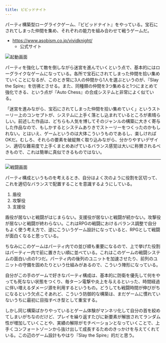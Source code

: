 ```yaml
---
title: ビビッドナイト
---
```


パーティ構築型ローグライクゲーム、『ビビッドナイト』をやっている。宝石にされてしまった仲間を集め、それぞれの能力を組み合わせて戦うゲームだ。

- <https://www.asobism.co.jp/vividknight/>
    - 公式サイト

![](https://i.imgur.com/Sjct0Cah.jpg "起動画面")

パーティを強化して敵を倒しながら迷宮を進んでいくという点で、基本的にはローグライクなゲームになっている。各所で宝石にされてしまった仲間を拾い集めていくことになるが、このとき常に3人の仲間から1人を選ぶというのが、『Slay the Spire』を彷彿とさせる。また、同種類の仲間を3つ集めると1つにまとめて強化できる、という点が『Auto Chess』の合成システムと非常によく似ている。

「迷宮を進みながら、宝石にされてしまった仲間を拾い集めていく」というストーリー上のコンセプトが、システムに上手く落とし込まれているところが素晴らしい。前述した作品は、どちらも人気を博してそのジャンルの構築に大きく寄与した作品なので、もしかするとシステムありきでストーリーをつくったのかもしれない。とはいえ、ゲームというのは大体こういうものであるし、楽しければOKだ。むしろ、それらの要素を破綻無く取り込みながら、分かりやすいデザイン、適切な難易度で上手くまとめあげているバランス感覚は大いに称賛されるべきもので、これは簡単に真似できるものではない。

---

![](https://i.imgur.com/NCXye1Bh.jpg "戦闘画面")

パーティ構成というものを考えるとき、自分はよく次のように役割を区切って、これを適切なバランスで配置することを意識するようにしている。

1. 盾役
2. 攻撃役
3. 支援役

盾役が居ないと戦闘がはじまらない。支援役が居ないと戦闘が続かない。攻撃役が居ないと戦闘が終わらない。これはRPGの戦闘におけるバランス調整で自分もよく使う考え方で、逆にこういうゲーム設計になっていると、RPGとして戦闘が面白くなると思っている。

ちなみにこのゲームはパーティ内での並び順も重要になるので、上で挙げた役割はパーティー内で前に置きたい順に並べている。これはこのゲームの戦闘システムの面白い点の1つだ。パーティ内の後列のユニットを加速させたり、前列のユニットの守備を固めたりという仕組みがあるので、こういう陣形になっている。

自分がこの手のゲームで好きなパーティ構成は、基本的に防衛を優先して何をやっても死なない状態をつくり、毎ターン電撃や炎上を与えるといった、時間経過に伴い増えるダメージ源を利用するというもの。どうしても戦闘時間が伸びがちになるという欠点こそあれど、こういう防御的な構築は、まだゲームに慣れていないうちに最初に目指すべき型として重宝する。

しかし同じ構築ばかりやっているとゲーム体験がマンネリ化して自分の首を絞めてしまいがちなのだけど、プレイを繰り返すたびに新要素が解放されてランダム性が増加していくことや、実績の解除がモチベーションとなっていくことで、上手くコンフォートゾーンから抜け出して成長するためのきっかけを与えてくれている。この辺のゲーム設計もやはり『Slay the Spire』的だと思う。
